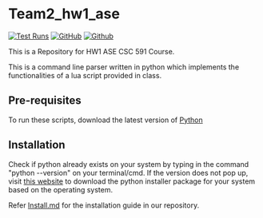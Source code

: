 # Team2_hw1_ase


[![Test Runs](https://github.com/Vishnu-ve56/team2_hw1_ase/actions/workflows/run-test.yml/badge.svg)](https://github.com/Vishnu-ve56/team2_hw1_ase/actions/workflows/run-test.yml)
[![GitHub](https://img.shields.io/github/license/Vishnu-ve56/team2_hw1_ase?color=green&label=license&logo=MIT)](https://github.com/Vishnu-ve56/team2_hw1_ase/blob/main/LICENSE)
[![Github](https://img.shields.io/badge/language-python-red.svg)](https://www.python.org/downloads/)




This is a Repository for HW1 ASE CSC 591 Course.

This is a command line parser written in python which implements the functionalities of a lua script provided in class. 

## Pre-requisites

To run these scripts, download the latest version of [Python](https://www.python.org/downloads/)

## Installation

Check if python already exists on your system by typing in the command "python --version" on your terminal/cmd. If the version does not pop up, visit [this website](https://www.python.org/downloads/) to download the python installer package for your system based on the operating system.

Refer [Install.md]() for the installation guide in our repository.


